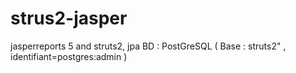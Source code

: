 # strus2-jasper
jasperreports 5 and struts2, jpa
BD : PostGreSQL (  Base : struts2" , identifiant=postgres:admin )
